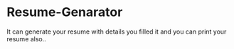 # Resume-Genarator
It can generate your resume with details you filled it and you can print your resume also.. 
